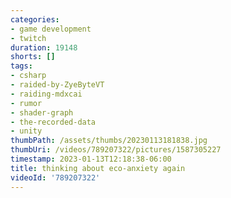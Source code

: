 ```yaml
---
categories:
- game development
- twitch
duration: 19148
shorts: []
tags:
- csharp
- raided-by-ZyeByteVT
- raiding-mdxcai
- rumor
- shader-graph
- the-recorded-data
- unity
thumbPath: /assets/thumbs/20230113181838.jpg
thumbUri: /videos/789207322/pictures/1587305227
timestamp: 2023-01-13T12:18:38-06:00
title: thinking about eco-anxiety again
videoId: '789207322'
---
```


